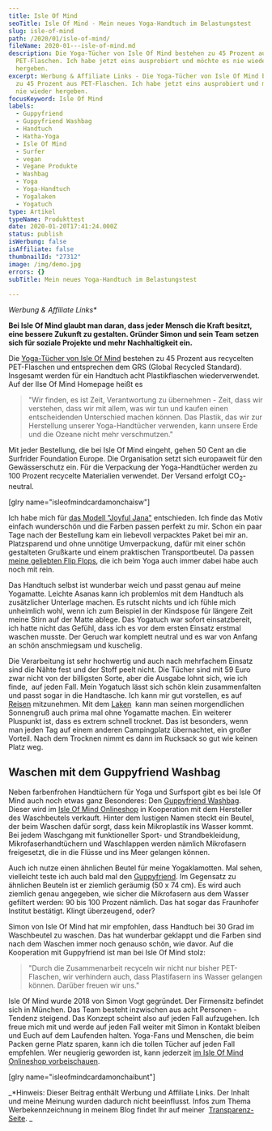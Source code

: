 ```yaml
---
title: Isle Of Mind
seoTitle: Isle Of Mind - Mein neues Yoga-Handtuch im Belastungstest
slug: isle-of-mind
path: /2020/01/isle-of-mind/
fileName: 2020-01---isle-of-mind.md
description: Die Yoga-Tücher von Isle Of Mind bestehen zu 45 Prozent aus
  PET-Flaschen. Ich habe jetzt eins ausprobiert und möchte es nie wieder
  hergeben.
excerpt: Werbung & Affiliate Links - Die Yoga-Tücher von Isle Of Mind bestehen
  zu 45 Prozent aus PET-Flaschen. Ich habe jetzt eins ausprobiert und möchte es
  nie wieder hergeben.
focusKeyword: Isle Of Mind
labels:
  - Guppyfriend
  - Guppyfriend Washbag
  - Handtuch
  - Hatha-Yoga
  - Isle Of Mind
  - Surfer
  - vegan
  - Vegane Produkte
  - Washbag
  - Yoga
  - Yoga-Handtuch
  - Yogalaken
  - Yogatuch
type: Artikel
typeName: Produkttest
date: 2020-01-20T17:41:24.000Z
status: publish
isWerbung: false
isAffiliate: false
thumbnailId: "27312"
image: /img/demo.jpg
errors: {}
subTitle: Mein neues Yoga-Handtuch im Belastungstest
  
---
```


_Werbung &amp; Affiliate Links\*_

**Bei Isle Of Mind glaubt man daran, dass jeder Mensch die Kraft besitzt, eine
bessere Zukunft zu gestalten. Gründer Simon und sein Team setzen sich für
soziale Projekte und mehr Nachhaltigkeit ein.**

Die
[Yoga-Tücher von Isle Of Mind](https://www.adcell.de/promotion/click/promoId/196769/slotId/80259?param0=https%3A%2F%2Fisleofmind.com%2Fcollections%2Fall-products)
bestehen zu 45 Prozent aus recycelten PET-Flaschen und entsprechen dem GRS
(Global Recycled Standard). Insgesamt werden für ein Handtuch acht
Plastikflaschen wiederverwendet. Auf der Ilse Of Mind Homepage heißt es

> "Wir finden, es ist Zeit, Verantwortung zu übernehmen - Zeit, dass wir
> verstehen, dass wir mit allem, was wir tun und kaufen einen entscheidenden
> Unterschied machen können. Das Plastik, das wir zur Herstellung unserer
> Yoga-Handtücher verwenden, kann unsere Erde und die Ozeane nicht mehr
> verschmutzen."

Mit jeder Bestellung, die bei Isle Of Mind eingeht, gehen 50 Cent an die
Surfrider Foundation Europe. Die Organisation setzt sich europaweit für den
Gewässerschutz ein. Für die Verpackung der Yoga-Handtücher werden zu 100 Prozent
recycelte Materialien verwendet. Der Versand erfolgt CO<sub>2</sub>-neutral.

[glry name="isleofmindcardamonchaisw"]

Ich habe mich für
[das Modell "Joyful Jana"](https://www.adcell.de/promotion/click/promoId/196769/slotId/80259?param0=https%3A%2F%2Fisleofmind.com%2Fcollections%2Ftop-four-products%2Fproducts%2Fjoyful-jana)
entschieden. Ich finde das Motiv einfach wunderschön und die Farben passen
perfekt zu mir. Schon ein paar Tage nach der Bestellung kam ein liebevoll
verpacktes Paket bei mir an. Platzsparend und ohne unnötige Umverpackung, dafür
mit einer schön gestalteten Grußkarte und einem praktischen Transportbeutel. Da
passen [meine geliebten Flip Flops](/2018/03/gumbies-vegane-strandsandalen/),
die ich beim Yoga auch immer dabei habe auch noch mit rein.

Das Handtuch selbst ist wunderbar weich und passt genau auf meine Yogamatte.
Leichte Asanas kann ich problemlos mit dem Handtuch als zusätzlicher Unterlage
machen. Es rutscht nichts und ich fühle mich unheimlich wohl, wenn ich zum
Beispiel in der Kindspose für längere Zeit meine Stirn auf der Matte ablege. Das
Yogatuch war sofort einsatzbereit, ich hatte nicht das Gefühl, dass ich es vor
dem ersten Einsatz erstmal waschen musste. Der Geruch war komplett neutral und
es war von Anfang an schön anschmiegsam und kuschelig.

Die Verarbeitung ist sehr hochwertig und auch nach mehrfachem Einsatz sind die
Nähte fest und der Stoff peelt nicht. Die Tücher sind mit 59 Euro zwar nicht von
der billigsten Sorte, aber die Ausgabe lohnt sich, wie ich finde,  auf jeden
Fall. Mein Yogatuch lässt sich schön klein zusammenfalten und passt sogar in die
Handtasche. Ich kann mir gut vorstellen, es auf
[Reisen](/category/unterwegs/reisen/) mitzunehmen. Mit dem
[Laken](https://www.adcell.de/promotion/click/promoId/196769/slotId/80259?param0=https%3A%2F%2Fisleofmind.com%2Fcollections%2Fall-products)
 kann man seinen morgendlichen Sonnengruß auch prima mal ohne Yogamatte machen.
Ein weiterer Pluspunkt ist, dass es extrem schnell trocknet. Das ist besonders,
wenn man jeden Tag auf einem anderen Campingplatz übernachtet, ein großer
Vorteil. Nach dem Trocknen nimmt es dann im Rucksack so gut wie keinen Platz
weg.

## Waschen mit dem Guppyfriend Washbag

Neben farbenfrohen Handtüchern für Yoga und Surfsport gibt es bei Isle Of Mind
auch noch etwas ganz Besonderes: Den
[Guppyfriend Washbag](https://www.adcell.de/promotion/click/promoId/196769/slotId/80259?param0=https%3A%2F%2Fisleofmind.com%2Fcollections%2Fall-products%2Fproducts%2Fthe-guppyfriend-washing-bag).
Dieser wird im
[Isle Of Mind Onlineshop](https://www.adcell.de/promotion/click/promoId/196769/slotId/80259?param0=https%3A%2F%2Fisleofmind.com%2Fcollections%2Fall-products)
in Kooperation mit dem Hersteller des Waschbeutels verkauft. Hinter dem lustigen
Namen steckt ein Beutel, der beim Waschen dafür sorgt, dass kein Mikroplastik
ins Wasser kommt. Bei jedem Waschgang mit funktioneller Sport- und
Strandbekleidung, Mikrofaserhandtüchern und Waschlappen werden nämlich
Mikrofasern freigesetzt, die in die Flüsse und ins Meer gelangen können.

Auch ich nutze einen ähnlichen Beutel für meine Yogaklamotten. Mal sehen,
vielleicht teste ich auch bald mal den
[Guppyfriend](https://www.adcell.de/promotion/click/promoId/196769/slotId/80259?param0=https%3A%2F%2Fisleofmind.com%2Fcollections%2Fall-products%2Fproducts%2Fthe-guppyfriend-washing-bag).
Im Gegensatz zu ähnlichen Beuteln ist er ziemlich geräumig (50 x 74 cm). Es wird
auch ziemlich genau angegeben, wie sicher die Mikrofasern aus dem Wasser
gefiltert werden: 90 bis 100 Prozent nämlich. Das hat sogar das Fraunhofer
Institut bestätigt. Klingt überzeugend, oder?

Simon von Isle Of Mind hat mir empfohlen, dass Handtuch bei 30 Grad im
Waschbeutel zu waschen. Das hat wunderbar geklappt und die Farben sind nach dem
Waschen immer noch genauso schön, wie davor. Auf die Kooperation mit Guppyfriend
ist man bei Isle Of Mind stolz:

> "Durch die Zusammenarbeit recyceln wir nicht nur bisher PET-Flaschen, wir
> verhindern auch, dass Plastifasern ins Wasser gelangen können. Darüber freuen
> wir uns."

Isle Of Mind wurde 2018 von Simon Vogt gegründet. Der Firmensitz befindet sich
in München. Das Team besteht inzwischen aus acht Personen - Tendenz steigend.
Das Konzept scheint also auf jeden Fall aufzugehen. Ich freue mich mit und werde
auf jeden Fall weiter mit Simon in Kontakt bleiben und Euch auf dem Laufenden
halten. Yoga-Fans und Menschen, die beim Packen gerne Platz sparen, kann ich die
tollen Tücher auf jeden Fall empfehlen. Wer neugierig geworden ist, kann
jederzeit
[im Isle Of Mind Onlineshop vorbeischauen](https://www.adcell.de/promotion/click/promoId/196769/slotId/80259?param0=https%3A%2F%2Fisleofmind.com%2Fcollections%2Fall-products).

[glry name="isleofmindcardamonchaibunt"]

_\*Hinweis: Dieser Beitrag enthält Werbung und Affiliate Links. Der Inhalt und
meine Meinung wurden dadurch nicht beeinflusst. Infos zum Thema
Werbekennzeichnung in meinem Blog findet Ihr auf meiner 
[Transparenz-Seite](/werbung/). _

  